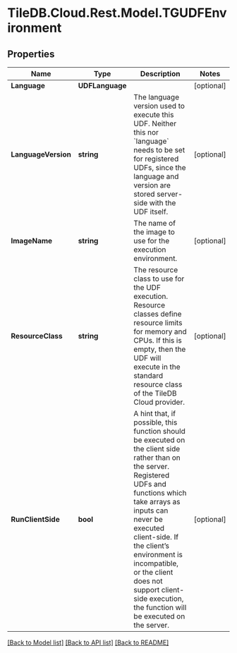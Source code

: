 
# TileDB.Cloud.Rest.Model.TGUDFEnvironment

## Properties

Name | Type | Description | Notes
------------ | ------------- | ------------- | -------------
**Language** | **UDFLanguage** |  | [optional] 
**LanguageVersion** | **string** | The language version used to execute this UDF. Neither this nor &#x60;language&#x60; needs to be set for registered UDFs, since the language and version are stored server-side with the UDF itself.  | [optional] 
**ImageName** | **string** | The name of the image to use for the execution environment.  | [optional] 
**ResourceClass** | **string** | The resource class to use for the UDF execution. Resource classes define resource limits for memory and CPUs. If this is empty, then the UDF will execute in the standard resource class of the TileDB Cloud provider.  | [optional] 
**RunClientSide** | **bool** | A hint that, if possible, this function should be executed on the client side rather than on the server. Registered UDFs and functions which take arrays as inputs can never be executed client-side. If the client’s environment is incompatible, or the client does not support client-side execution, the function will be executed on the server.  | [optional] 

[[Back to Model list]](../README.md#documentation-for-models)
[[Back to API list]](../README.md#documentation-for-api-endpoints)
[[Back to README]](../README.md)

